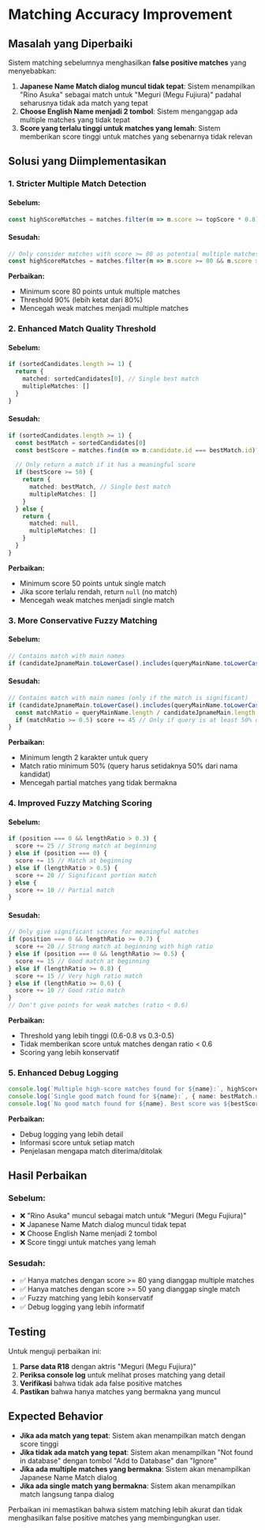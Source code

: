 # Matching Accuracy Improvement

## Masalah yang Diperbaiki

Sistem matching sebelumnya menghasilkan **false positive matches** yang menyebabkan:

1. **Japanese Name Match dialog muncul tidak tepat**: Sistem menampilkan "Rino Asuka" sebagai match untuk "Meguri (Megu Fujiura)" padahal seharusnya tidak ada match yang tepat
2. **Choose English Name menjadi 2 tombol**: Sistem menganggap ada multiple matches yang tidak tepat
3. **Score yang terlalu tinggi untuk matches yang lemah**: Sistem memberikan score tinggi untuk matches yang sebenarnya tidak relevan

## Solusi yang Diimplementasikan

### 1. **Stricter Multiple Match Detection**

#### **Sebelum:**
```typescript
const highScoreMatches = matches.filter(m => m.score >= topScore * 0.8) // Within 80% of top score
```

#### **Sesudah:**
```typescript
// Only consider matches with score >= 80 as potential multiple matches
const highScoreMatches = matches.filter(m => m.score >= 80 && m.score >= topScore * 0.9) // Within 90% of top score AND at least 80 points
```

**Perbaikan:**
- Minimum score 80 points untuk multiple matches
- Threshold 90% (lebih ketat dari 80%)
- Mencegah weak matches menjadi multiple matches

### 2. **Enhanced Match Quality Threshold**

#### **Sebelum:**
```typescript
if (sortedCandidates.length >= 1) {
  return {
    matched: sortedCandidates[0], // Single best match
    multipleMatches: []
  }
}
```

#### **Sesudah:**
```typescript
if (sortedCandidates.length >= 1) {
  const bestMatch = sortedCandidates[0]
  const bestScore = matches.find(m => m.candidate.id === bestMatch.id)?.score || 0
  
  // Only return a match if it has a meaningful score
  if (bestScore >= 50) {
    return {
      matched: bestMatch, // Single best match
      multipleMatches: []
    }
  } else {
    return {
      matched: null,
      multipleMatches: []
    }
  }
}
```

**Perbaikan:**
- Minimum score 50 points untuk single match
- Jika score terlalu rendah, return `null` (no match)
- Mencegah weak matches menjadi single match

### 3. **More Conservative Fuzzy Matching**

#### **Sebelum:**
```typescript
// Contains match with main names
if (candidateJpnameMain.toLowerCase().includes(queryMainName.toLowerCase())) score += 45
```

#### **Sesudah:**
```typescript
// Contains match with main names (only if the match is significant)
if (candidateJpnameMain.toLowerCase().includes(queryMainName.toLowerCase()) && queryMainName.length >= 2) {
  const matchRatio = queryMainName.length / candidateJpnameMain.length
  if (matchRatio >= 0.5) score += 45 // Only if query is at least 50% of candidate name
}
```

**Perbaikan:**
- Minimum length 2 karakter untuk query
- Match ratio minimum 50% (query harus setidaknya 50% dari nama kandidat)
- Mencegah partial matches yang tidak bermakna

### 4. **Improved Fuzzy Matching Scoring**

#### **Sebelum:**
```typescript
if (position === 0 && lengthRatio > 0.3) {
  score += 25 // Strong match at beginning
} else if (position === 0) {
  score += 15 // Match at beginning
} else if (lengthRatio > 0.5) {
  score += 20 // Significant portion match
} else {
  score += 10 // Partial match
}
```

#### **Sesudah:**
```typescript
// Only give significant scores for meaningful matches
if (position === 0 && lengthRatio >= 0.7) {
  score += 20 // Strong match at beginning with high ratio
} else if (position === 0 && lengthRatio >= 0.5) {
  score += 15 // Good match at beginning
} else if (lengthRatio >= 0.8) {
  score += 15 // Very high ratio match
} else if (lengthRatio >= 0.6) {
  score += 10 // Good ratio match
}
// Don't give points for weak matches (ratio < 0.6)
```

**Perbaikan:**
- Threshold yang lebih tinggi (0.6-0.8 vs 0.3-0.5)
- Tidak memberikan score untuk matches dengan ratio < 0.6
- Scoring yang lebih konservatif

### 5. **Enhanced Debug Logging**

```typescript
console.log(`Multiple high-score matches found for ${name}:`, highScoreCandidates.map(c => ({ name: c.name, jpname: c.jpname, score: matches.find(m => m.candidate.id === c.id)?.score })))
console.log(`Single good match found for ${name}:`, { name: bestMatch.name, jpname: bestMatch.jpname, score: bestScore })
console.log(`No good match found for ${name}. Best score was ${bestScore}, which is too low.`)
```

**Perbaikan:**
- Debug logging yang lebih detail
- Informasi score untuk setiap match
- Penjelasan mengapa match diterima/ditolak

## Hasil Perbaikan

### **Sebelum:**
- ❌ "Rino Asuka" muncul sebagai match untuk "Meguri (Megu Fujiura)"
- ❌ Japanese Name Match dialog muncul tidak tepat
- ❌ Choose English Name menjadi 2 tombol
- ❌ Score tinggi untuk matches yang lemah

### **Sesudah:**
- ✅ Hanya matches dengan score >= 80 yang dianggap multiple matches
- ✅ Hanya matches dengan score >= 50 yang dianggap single match
- ✅ Fuzzy matching yang lebih konservatif
- ✅ Debug logging yang lebih informatif

## Testing

Untuk menguji perbaikan ini:

1. **Parse data R18** dengan aktris "Meguri (Megu Fujiura)"
2. **Periksa console log** untuk melihat proses matching yang detail
3. **Verifikasi** bahwa tidak ada false positive matches
4. **Pastikan** bahwa hanya matches yang bermakna yang muncul

## Expected Behavior

- **Jika ada match yang tepat**: Sistem akan menampilkan match dengan score tinggi
- **Jika tidak ada match yang tepat**: Sistem akan menampilkan "Not found in database" dengan tombol "Add to Database" dan "Ignore"
- **Jika ada multiple matches yang bermakna**: Sistem akan menampilkan Japanese Name Match dialog
- **Jika ada single match yang bermakna**: Sistem akan menampilkan match langsung tanpa dialog

Perbaikan ini memastikan bahwa sistem matching lebih akurat dan tidak menghasilkan false positive matches yang membingungkan user.
